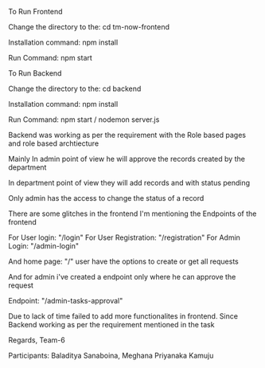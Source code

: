 To Run Frontend

Change the directory to the: cd tm-now-frontend

Installation command: npm install

Run Command: npm start


To Run Backend

Change the directory to the: cd backend

Installation command: npm install

Run Command: npm start / nodemon server.js

Backend was working as per the requirement with the Role based pages and role based archtiecture

Mainly In admin point of view he will approve the records created by  the department 

In department point of view they will add records and with status pending 

Only admin has the access to change the status of a record


There are some glitches in the frontend I'm mentioning the Endpoints of the frontend

For User login: "/login"
For User Registration: "/registration"
For Admin Login: "/admin-login"

And home page: "/" user have the options to create or get all requests

And for admin i've created a endpoint only where he can approve the request

Endpoint: "/admin-tasks-approval"



Due to lack of time failed to add more functionalites in frontend. Since Backend working as per the requirement mentioned in the task 


Regards,
Team-6

Participants: Baladitya Sanaboina, Meghana Priyanaka Kamuju